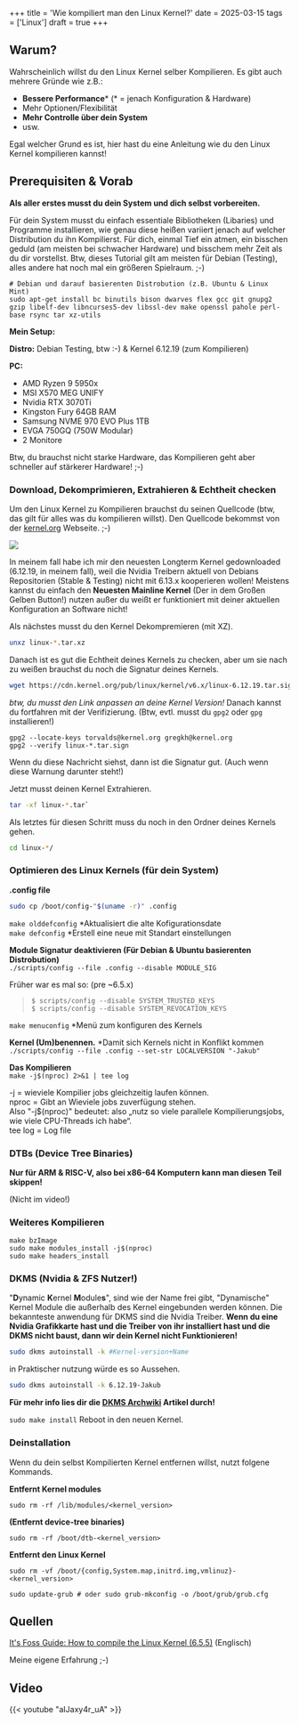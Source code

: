 +++
title = 'Wie kompiliert man den Linux Kernel?'
date = 2025-03-15
tags = ['Linux']
draft = true
+++

## Warum?

Wahrscheinlich willst du den Linux Kernel selber Kompilieren. Es gibt auch mehrere Gründe wie z.B.:
- **Bessere Performance*** (* = jenach Konfiguration & Hardware)
- Mehr Optionen/Flexibilität
- **Mehr Controlle über dein System**
- usw.

Egal welcher Grund es ist, hier hast du eine Anleitung wie du den Linux Kernel kompilieren kannst!

## Prerequisiten & Vorab

**Als aller erstes musst du dein System und dich selbst vorbereiten.** 

Für dein System musst du einfach essentiale Bibliotheken (Libaries) und Programme installieren, wie genau diese heißen variiert jenach auf welcher Distribution du ihn Kompilierst. Für dich, einmal Tief ein atmen, ein bisschen geduld (am meisten bei schwacher Hardware) und bisschem mehr Zeit als du dir vorstellst. Btw, dieses Tutorial gilt am meisten für Debian (Testing), alles andere hat noch mal ein größeren Spielraum. ;-)

```
# Debian und darauf basierenten Distrobution (z.B. Ubuntu & Linux Mint)
sudo apt-get install bc binutils bison dwarves flex gcc git gnupg2 gzip libelf-dev libncurses5-dev libssl-dev make openssl pahole perl-base rsync tar xz-utils
```

**Mein Setup:**

**Distro:** Debian Testing, btw :-) & Kernel 6.12.19 (zum Kompilieren)

**PC:**

- AMD Ryzen 9 5950x
- MSI X570 MEG UNIFY
- Nvidia RTX 3070Ti
- Kingston Fury 64GB RAM
- Samsung NVME 970 EVO Plus 1TB
- EVGA 750GQ (750W Modular)
- 2 Monitore

Btw, du brauchst nicht starke Hardware, das Kompilieren geht aber schneller auf stärkerer Hardware! ;-)


### Download, Dekomprimieren, Extrahieren & Echtheit checken

Um den Linux Kernel zu Kompilieren brauchst du seinen Quellcode (btw, das gilt für alles was du kompilieren willst).
Den Quellcode bekommst von der [kernel.org](https://kernel.org/) Webseite. ;-)

![](/images/2025/Linux-Kernel-Website.png)

In meinem fall habe ich mir den neuesten Longterm Kernel gedownloaded (6.12.19, in meinem fall), weil die Nvidia Treibern aktuell von Debians Repositorien (Stable & Testing) nicht mit 6.13.x kooperieren wollen! Meistens kannst du einfach den **Neuesten Mainline Kernel** (Der in dem Großen Gelben Button!) nutzen außer du weißt er funktioniert mit deiner aktuellen Konfiguration an Software nicht!

Als nächstes musst du den Kernel Dekompremieren (mit XZ).
```sh
unxz linux-*.tar.xz
```

Danach ist es gut die Echtheit deines Kernels zu checken, aber um sie nach zu weißen brauchst du noch die Signatur deines Kernels.

```sh
wget https://cdn.kernel.org/pub/linux/kernel/v6.x/linux-6.12.19.tar.sign
```

*btw, du musst den Link anpassen an deine Kernel Version!* Danach kannst du fortfahren mit der Verifizierung. (Btw, evtl. musst du `gpg2` oder `gpg` installieren!)

```
gpg2 --locate-keys torvalds@kernel.org gregkh@kernel.org 
gpg2 --verify linux-*.tar.sign
```

Wenn du diese Nachricht siehst, dann ist die Signatur gut. (Auch wenn diese Warnung darunter steht!)

Jetzt musst deinen Kernel Extrahieren.

```sh
tar -xf linux-*.tar`
```

Als letztes für diesen Schritt muss du noch in den Ordner deines Kernels gehen.
```sh
cd linux-*/
```  

### Optimieren des Linux Kernels (für dein System)


**.config file**


```sh
sudo cp /boot/config-"$(uname -r)" .config
```

`make olddefconfig` \*Aktualisiert die alte Kofigurationsdate  
`make defconfig` \*Erstell eine neue mit Standart einstellungen

**Module Signatur deaktivieren (Für Debian & Ubuntu basierenten Distrobution)**  
`./scripts/config --file .config --disable MODULE_SIG`  

Früher war es mal so: (pre ~6.5.x) 
> `$ scripts/config --disable SYSTEM_TRUSTED_KEYS`  
> `$ scripts/config --disable SYSTEM_REVOCATION_KEYS`

`make menuconfig` \*Menü zum konfiguren des Kernels

**Kernel (Um)benennen.** \*Damit sich Kernels nicht in Konflikt kommen  
`./scripts/config --file .config --set-str LOCALVERSION "-Jakub"`

**Das Kompilieren**  
`make -j$(nproc) 2>&1 | tee log`

\-j = wieviele Kompilier jobs gleichzeitig laufen können.  
nproc = Gibt an Wieviele jobs zuverfügung stehen.  
Also "-j$(nproc)" bedeutet: also „nutz so viele parallele Kompilierungsjobs, wie viele CPU-Threads ich habe“.  
tee log = Log file

### DTBs (Device Tree Binaries)

**Nur für ARM & RISC-V, also bei x86-64 Komputern kann man diesen Teil skippen!**  

(Nicht im video!)


### Weiteres Kompilieren

`make bzImage`  
`sudo make modules_install -j$(nproc)`  
`sudo make headers_install`

### DKMS (Nvidia & ZFS Nutzer!)

"**D**ynamic **K**ernel **M**odule**s**", sind wie der Name frei gibt, "Dynamische" Kernel Module die außerhalb des Kernel eingebunden werden können. Die bekannteste anwendung für DKMS sind die Nvidia Treiber. **Wenn du eine Nvidia Grafikkarte hast und die Treiber von ihr installiert hast und die DKMS nicht baust, dann wir dein Kernel nicht Funktionieren!**

```sh
sudo dkms autoinstall -k #Kernel-version+Name
``` 
in Praktischer nutzung würde es so Aussehen.

```sh
sudo dkms autoinstall -k 6.12.19-Jakub
```

**Für mehr info lies dir die [DKMS Archwiki](https://wiki.archlinux.org/title/Dynamic_Kernel_Module_Support) Artikel durch!**

`sudo make install`
Reboot in den neuen Kernel.


### Deinstallation

Wenn du dein selbst Kompilierten Kernel entfernen willst, nutzt folgene Kommands.

**Entfernt Kernel modules**

`sudo rm -rf /lib/modules/<kernel_version>`  

**(Entfernt device-tree binaries)**

`sudo rm -rf /boot/dtb-<kernel_version>`  

**Entfernt den Linux Kernel** 
```
sudo rm -vf /boot/{config,System.map,initrd.img,vmlinuz}-<kernel_version>

sudo update-grub # oder sudo grub-mkconfig -o /boot/grub/grub.cfg
```

## Quellen
[It's Foss Guide: How to compile the Linux Kernel (6.5.5)](https://itsfoss.com/compile-linux-kernel/) (Englisch)

Meine eigene Erfahrung ;-)


## Video

{{< youtube "aIJaxy4r_uA" >}}
